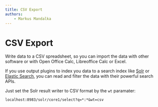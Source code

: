 ```yaml
---
title: CSV Export
authors:
    - Markus Mandalka
---
```


# CSV Export


Write data to a CSV spreadsheet, so you can import the data with other software or with Open Office Calc, Libreoffice Calc or Excel.

If you use output plugins to index you data to a search index like [Solr](../../../open-semantic-etl/export/solr) or [Elastic Search](../../../open-semantic-etl/export/elastic_search), you can read and filter the data with their powerful search APIs.

Just set the Solr result writer to CSV format by the `wt` paramater:

`localhost:8983/solr/core1/select?q=*:*&wt=csv`